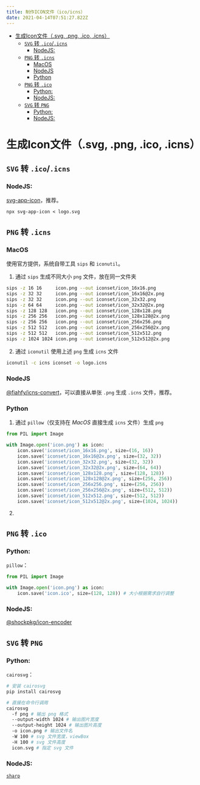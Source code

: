 ```yaml
---
title: 制作ICON文件（ico/icns）
date: 2021-04-14T07:51:27.822Z
---
```


- [生成Icon文件（.svg, .png, .ico, .icns）](#生成icon文件svg-png-ico-icns)
  - [`SVG` 转 `.ico`/`.icns`](#svg-转-icoicns)
    - [NodeJS:](#nodejs)
  - [`PNG` 转 `.icns`](#png-转-icns)
    - [MacOS](#macos)
    - [NodeJS](#nodejs-1)
    - [Python](#python)
  - [`PNG` 转 `.ico`](#png-转-ico)
    - [Python:](#python-1)
    - [NodeJS:](#nodejs-2)
  - [`SVG` 转 `PNG`](#svg-转-png)
    - [Python:](#python-2)
    - [NodeJS:](#nodejs-3)

# 生成Icon文件（.svg, .png, .ico, .icns）

## `SVG` 转 `.ico`/`.icns`

### NodeJS:

[svg-app-icon](https://www.npmjs.com/package/svg-app-icon)，推荐。

`npx svg-app-icon < logo.svg`

## `PNG` 转 `.icns`

### MacOS

使用官方提供，系统自带工具 `sips` 和 `iconutil`。

1. 通过 `sips` 生成不同大小 `png` 文件，放在同一文件夹

```bash
sips -z 16 16     icon.png --out iconset/icon_16x16.png
sips -z 32 32     icon.png --out iconset/icon_16x16@2x.png
sips -z 32 32     icon.png --out iconset/icon_32x32.png
sips -z 64 64     icon.png --out iconset/icon_32x32@2x.png
sips -z 128 128   icon.png --out iconset/icon_128x128.png
sips -z 256 256   icon.png --out iconset/icon_128x128@2x.png
sips -z 256 256   icon.png --out iconset/icon_256x256.png
sips -z 512 512   icon.png --out iconset/icon_256x256@2x.png
sips -z 512 512   icon.png --out iconset/icon_512x512.png
sips -z 1024 1024 icon.png --out iconset/icon_512x512@2x.png
```

2. 通过 `iconutil` 使用上述 `png` 生成 `icns` 文件

```bash
iconutil -c icns iconset -o logo.icns
```

### NodeJS

[@fiahfy/icns-convert](https://www.npmjs.com/package/@fiahfy/icns-convert)，可以直接从单张 `.png` 生成 `.icns` 文件，推荐。

### Python

1. 通过 `pillow`（仅支持在 *MacOS* 直接生成 `icns` 文件）生成 `png`

```py
from PIL import Image

with Image.open('icon.png') as icon:
    icon.save('iconset/icon_16x16.png', size=(16, 16))
    icon.save('iconset/icon_16x16@2x.png', size=(32, 32))
    icon.save('iconset/icon_32x32.png', size=(32, 32))
    icon.save('iconset/icon_32x32@2x.png', size=(64, 64))
    icon.save('iconset/icon_128x128.png', size=(128, 128))
    icon.save('iconset/icon_128x128@2x.png', size=(256, 256))
    icon.save('iconset/icon_256x256.png', size=(256, 256))
    icon.save('iconset/icon_256x256@2x.png', size=(512, 512))
    icon.save('iconset/icon_512x512.png', size=(512, 512))
    icon.save('iconset/icon_512x512@2x.png', size=(1024, 1024))
```

2.

## `PNG` 转 `.ico`

### Python:

`pillow`：

```py
from PIL import Image

with Image.open('icon.png') as icon:
    icon.save('icon.ico', size=(128, 128)) # 大小根据需求自行调整
```

### NodeJS:

[@shockpkg/icon-encoder](https://www.npmjs.com/package/@shockpkg/icon-encoder)

## `SVG` 转 `PNG`

### Python:

`cairosvg`：

```bash
# 安装 cairosvg
pip install cairosvg

# 直接在命令行调用
cairosvg
  -f png # 输出 png 格式
  --output-width 1024 # 输出图片宽度
  --output-height 1024 # 输出图片高度
  -o icon.png # 输出文件名
  -W 100 # svg 文件宽度，viewBox
  -H 100 # svg 文件高度
  icon.svg # 指定 svg 文件
```

### NodeJS:

[`sharp`](https://www.npmjs.com/package/sharp)

